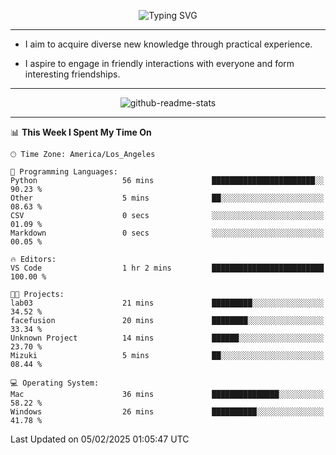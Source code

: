 <p align="center">
  <img src="https://readme-typing-svg.demolab.com?font=Fira+Code&weight=500&size=32&duration=2500&pause=1600&center=true&vCenter=true&random=false&width=1024&height=64&lines=Hi+there+%F0%9F%91%8B;I'm+delighted+you+could+make+it+here+%F0%9F%8E%89;I'm+Harry%2C+a+college+student+still+finding+my+way" alt="Typing SVG" />
</p>


---


- I aim to acquire diverse new knowledge through practical experience.

- I aspire to engage in friendly interactions with everyone and form interesting friendships.


---


<p align="center">
  <img src="https://github-readme-stats.vercel.app/api?username=Harry-Jing&show_icons=true" alt="github-readme-stats"/>
</p>


---

<!--START_SECTION:waka-->
📊 **This Week I Spent My Time On** 

```text
🕑︎ Time Zone: America/Los_Angeles

💬 Programming Languages: 
Python                   56 mins             ███████████████████████░░   90.23 % 
Other                    5 mins              ██░░░░░░░░░░░░░░░░░░░░░░░   08.63 % 
CSV                      0 secs              ░░░░░░░░░░░░░░░░░░░░░░░░░   01.09 % 
Markdown                 0 secs              ░░░░░░░░░░░░░░░░░░░░░░░░░   00.05 % 

🔥 Editors: 
VS Code                  1 hr 2 mins         █████████████████████████   100.00 % 

🐱‍💻 Projects: 
lab03                    21 mins             █████████░░░░░░░░░░░░░░░░   34.52 % 
facefusion               20 mins             ████████░░░░░░░░░░░░░░░░░   33.34 % 
Unknown Project          14 mins             ██████░░░░░░░░░░░░░░░░░░░   23.70 % 
Mizuki                   5 mins              ██░░░░░░░░░░░░░░░░░░░░░░░   08.44 % 

💻 Operating System: 
Mac                      36 mins             ███████████████░░░░░░░░░░   58.22 % 
Windows                  26 mins             ██████████░░░░░░░░░░░░░░░   41.78 % 
```


 Last Updated on 05/02/2025 01:05:47 UTC
<!--END_SECTION:waka-->
